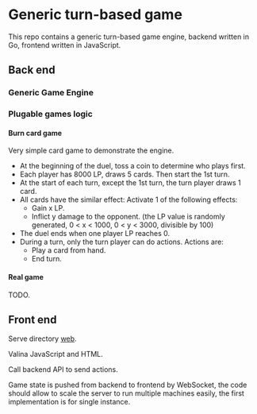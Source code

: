 # Generic turn-based game

This repo contains a generic turn-based game engine,
backend written in Go, frontend written in JavaScript.

## Back end

### Generic Game Engine

### Plugable games logic

#### Burn card game

Very simple card game to demonstrate the engine.

- At the beginning of the duel, toss a coin to determine who plays first.
- Each player has 8000 LP, draws 5 cards. Then start the 1st turn.
- At the start of each turn, except the 1st turn, the turn player draws 1 card.
- All cards have the similar effect:
  Activate 1 of the following effects:
  - Gain x LP.
  - Inflict y damage to the opponent.
    (the LP value is randomly generated, 0 < x < 1000, 0 < y < 3000, divisible by 100)
- The duel ends when one player LP reaches 0.
- During a turn, only the turn player can do actions. Actions are:
  - Play a card from hand.
  - End turn.

#### Real game

TODO.

## Front end

Serve directory [web](web).

Valina JavaScript and HTML.

Call backend API to send actions.

Game state is pushed from backend to frontend by WebSocket,
the code should allow to scale the server to run multiple machines easily,
the first implementation is for single instance.
